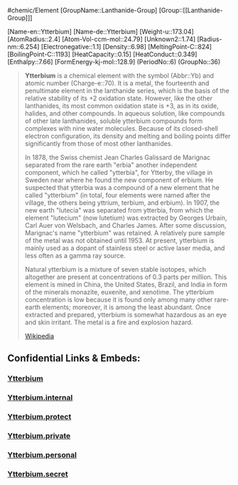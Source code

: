 ﻿---
type: Element

SpocWebEntityId: 21966
---

#chemic/Element 
[GroupName::Lanthanide-Group]
[Group::[[Lanthanide-Group]]]


[Name-en::Ytterbium]
[Name-de::Ytterbium]
[Weight-u::173.04]
[AtomRadius::2.4]
[Atom-Vol-ccm-mol::24.79]
[Unknown2::1.74]
[Radius-nm::6.254]
[Electronegative::1.1]
[Density::6.98]
[MeltingPoint-C::824]
[BoilingPoint-C::1193]
[HeatCapacity::0.15]
[HeatConduct::0.349]
[Enthalpy::7.66]
[FormEnergy-kj-mol::128.9]
(PeriodNo::6)
(GroupNo::36)


> **Ytterbium** is a chemical element with the symbol (Abbr::Yb) and atomic number (Charge-e::70). It is a metal, the fourteenth and penultimate element in the lanthanide series, which is the basis of the relative stability of its +2 oxidation state. However, like the other lanthanides, its most common oxidation state is +3, as in its oxide, halides, and other compounds. In aqueous solution, like compounds of other late lanthanides, soluble ytterbium compounds form complexes with nine water molecules. Because of its closed-shell electron configuration, its density and melting and boiling points differ significantly from those of most other lanthanides.
>
> In 1878, the Swiss chemist Jean Charles Galissard de Marignac separated from the rare earth "erbia" another independent component, which he called "ytterbia", for Ytterby, the village in Sweden near where he found the new component of erbium. He suspected that ytterbia was a compound of a new element that he called "ytterbium" (in total, four elements were named after the village, the others being yttrium, terbium, and erbium). In 1907, the new earth "lutecia" was separated from ytterbia, from which the element "lutecium" (now lutetium) was extracted by Georges Urbain, Carl Auer von Welsbach, and Charles James. After some discussion, Marignac's name "ytterbium" was retained. A relatively pure sample of the metal was not obtained until 1953. At present, ytterbium is mainly used as a dopant of stainless steel or active laser media, and less often as a gamma ray source.
>
> Natural ytterbium is a mixture of seven stable isotopes, which altogether are present at concentrations of 0.3 parts per million. This element is mined in China, the United States, Brazil, and India in form of the minerals monazite, euxenite, and xenotime. The ytterbium concentration is low because it is found only among many other rare-earth elements; moreover, it is among the least abundant. Once extracted and prepared, ytterbium is somewhat hazardous as an eye and skin irritant. The metal is a fire and explosion hazard.
>
> [Wikipedia](https://en.wikipedia.org/wiki/Ytterbium)



## Confidential Links & Embeds: 

### [Ytterbium](/_public/chemic/chemic~Elements/Lanthanide-Group/Ytterbium.md) 

### [Ytterbium.internal](/_internal/chemic/chemic~Elements/Lanthanide-Group/Ytterbium.internal.md) 

### [Ytterbium.protect](/_protect/chemic/chemic~Elements/Lanthanide-Group/Ytterbium.protect.md) 

### [Ytterbium.private](/_private/chemic/chemic~Elements/Lanthanide-Group/Ytterbium.private.md) 

### [Ytterbium.personal](/_personal/chemic/chemic~Elements/Lanthanide-Group/Ytterbium.personal.md) 

### [Ytterbium.secret](/_secret/chemic/chemic~Elements/Lanthanide-Group/Ytterbium.secret.md) 
